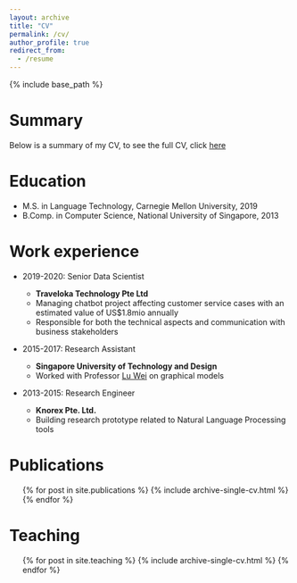 ```yaml
---
layout: archive
title: "CV"
permalink: /cv/
author_profile: true
redirect_from:
  - /resume
---
```


{% include base_path %}


Summary 
======
Below is a summary of my CV, to see the full CV, click [here](/files/Aldrian_Obaja_CV.pdf)

Education
======
* M.S. in Language Technology, Carnegie Mellon University, 2019
* B.Comp. in Computer Science, National University of Singapore, 2013

Work experience
======

* 2019-2020: Senior Data Scientist
  * **Traveloka Technology Pte Ltd**
  * Managing chatbot project affecting customer service cases with an estimated value of US$1.8mio annually
  * Responsible for both the technical aspects and communication with business stakeholders

* 2015-2017: Research Assistant
  * **Singapore University of Technology and Design**
  * Worked with Professor [Lu Wei](https://istd.sutd.edu.sg/people/faculty/lu-wei) on graphical
    models

* 2013-2015: Research Engineer
  * **Knorex Pte. Ltd.**
  * Building research prototype related to Natural Language Processing tools

Publications
======
  <ul>{% for post in site.publications %}
    {% include archive-single-cv.html %}
  {% endfor %}</ul>
  
<!--Talks-->
<!--======-->
<!--  <ul>{% for post in site.talks %}-->
<!--    {% include archive-single-talk-cv.html %}-->
<!--  {% endfor %}</ul>-->
  
Teaching
======
  <ul>{% for post in site.teaching %}
    {% include archive-single-cv.html %}
  {% endfor %}</ul>
  
<!--Service and leadership-->
<!--======-->
<!--* Currently signed in to 43 different slack teams-->
